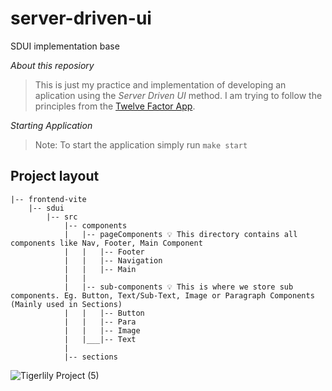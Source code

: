 # server-driven-ui
SDUI implementation base

*About this reposiory*
> This is just my practice and implementation of developing an aplication using the *Server Driven UI* method. I am trying to follow the principles from the [Twelve Factor App](https://12factor.net/).  

*Starting Application*
  > Note: To start the application simply run `make start`

## Project layout
```
|-- frontend-vite
    |-- sdui
        |-- src
            |-- components
            |   |-- pageComponents 💡 This directory contains all components like Nav, Footer, Main Component
            |   |   |-- Footer
            |   |   |-- Navigation
            |   |   |-- Main
            |   |
            |   |-- sub-components 💡 This is where we store sub components. Eg. Button, Text/Sub-Text, Image or Paragraph Components (Mainly used in Sections)
            |   |   |-- Button
            |   |   |-- Para
            |   |   |-- Image
            |   |___|-- Text
            |
            |-- sections

```
  
  
![Tigerlily Project (5)](https://user-images.githubusercontent.com/61228520/188310223-4f035d87-0459-42aa-b383-9627eea291ea.png)
